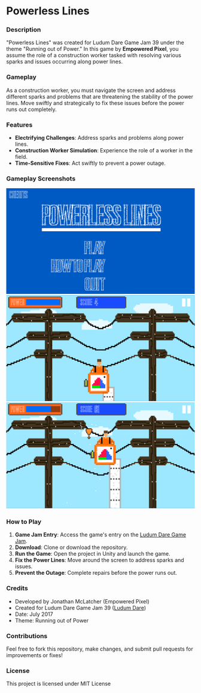 # Powerless Lines

### Description
"Powerless Lines" was created for Ludum Dare Game Jam 39 under the theme "Running out of Power." In this game by **Empowered Pixel**, you assume the role of a construction worker tasked with resolving various sparks and issues occurring along power lines.

### Gameplay
As a construction worker, you must navigate the screen and address different sparks and problems that are threatening the stability of the power lines. Move swiftly and strategically to fix these issues before the power runs out completely.

### Features
- **Electrifying Challenges**: Address sparks and problems along power lines.
- **Construction Worker Simulation**: Experience the role of a worker in the field.
- **Time-Sensitive Fixes**: Act swiftly to prevent a power outage.

### Gameplay Screenshots

![Main Menu](Images/mainmenu.png)
![Gameplay 2](Images/gameplay1.png)
![Gameplay 3](Images/gameplay2.png)

### How to Play
1. **Game Jam Entry**: Access the game's entry on the [Ludum Dare Game Jam](https://ldjam.com/events/ludum-dare/39/powerless-lines).
2. **Download**: Clone or download the repository.
3. **Run the Game**: Open the project in Unity and launch the game.
4. **Fix the Power Lines**: Move around the screen to address sparks and issues.
5. **Prevent the Outage**: Complete repairs before the power runs out.

### Credits
- Developed by Jonathan McLatcher (Empowered Pixel)
- Created for Ludum Dare Game Jam 39 ([Ludum Dare](https://ldjam.com/))
- Date: July 2017
- Theme: Running out of Power

### Contributions
Feel free to fork this repository, make changes, and submit pull requests for improvements or fixes!

### License
This project is licensed under MIT License
